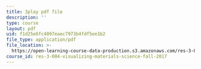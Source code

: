 ```yaml
---
title: 3play pdf file
description: ''
type: course
layout: pdf
uid: f1d25e6fc4097eaec7973b4fdf5ee1b2
file_type: application/pdf
file_location: >-
  https://open-learning-course-data-production.s3.amazonaws.com/res-3-004-visualizing-materials-science-fall-2017/f1d25e6fc4097eaec7973b4fdf5ee1b2_aOiW2XRxEcY.pdf
course_id: res-3-004-visualizing-materials-science-fall-2017
---
```


